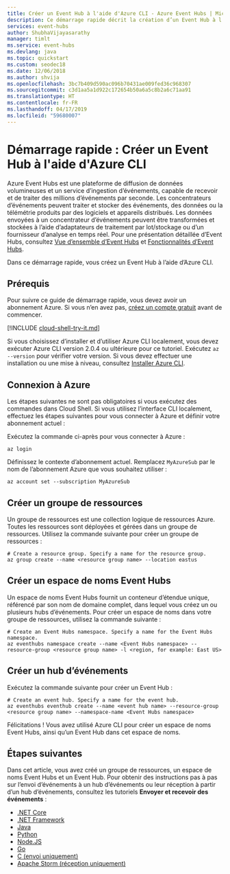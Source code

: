 ```yaml
---
title: Créer un Event Hub à l'aide d'Azure CLI - Azure Event Hubs | Microsoft Docs
description: Ce démarrage rapide décrit la création d’un Event Hub à l’aide d’Azure CLI puis l’envoi et la réception des événements à l’aide de Java.
services: event-hubs
author: ShubhaVijayasarathy
manager: timlt
ms.service: event-hubs
ms.devlang: java
ms.topic: quickstart
ms.custom: seodec18
ms.date: 12/06/2018
ms.author: shvija
ms.openlocfilehash: 3bc7b409d590ac096b70431ae009fed36c968307
ms.sourcegitcommit: c3d1aa5a1d922c172654b50a6a5c8b2a6c71aa91
ms.translationtype: HT
ms.contentlocale: fr-FR
ms.lasthandoff: 04/17/2019
ms.locfileid: "59680007"
---
```

# <a name="quickstart-create-an-event-hub-using-azure-cli"></a>Démarrage rapide : Créer un Event Hub à l'aide d'Azure CLI

Azure Event Hubs est une plateforme de diffusion de données volumineuses et un service d’ingestion d’événements, capable de recevoir et de traiter des millions d’événements par seconde. Les concentrateurs d’événements peuvent traiter et stocker des événements, des données ou la télémétrie produits par des logiciels et appareils distribués. Les données envoyées à un concentrateur d’événements peuvent être transformées et stockées à l’aide d’adaptateurs de traitement par lot/stockage ou d’un fournisseur d’analyse en temps réel. Pour une présentation détaillée d’Event Hubs, consultez [Vue d’ensemble d’Event Hubs](event-hubs-about.md) et [Fonctionnalités d’Event Hubs](event-hubs-features.md).

Dans ce démarrage rapide, vous créez un Event Hub à l’aide d’Azure CLI.

## <a name="prerequisites"></a>Prérequis
Pour suivre ce guide de démarrage rapide, vous devez avoir un abonnement Azure. Si vous n’en avez pas, [créez un compte gratuit][] avant de commencer.

[!INCLUDE [cloud-shell-try-it.md](../../includes/cloud-shell-try-it.md)]

Si vous choisissez d’installer et d’utiliser Azure CLI localement, vous devez exécuter Azure CLI version 2.0.4 ou ultérieure pour ce tutoriel. Exécutez `az --version` pour vérifier votre version. Si vous devez effectuer une installation ou une mise à niveau, consultez [Installer Azure CLI]( /cli/azure/install-azure-cli).

## <a name="sign-in-to-azure"></a>Connexion à Azure

Les étapes suivantes ne sont pas obligatoires si vous exécutez des commandes dans Cloud Shell. Si vous utilisez l’interface CLI localement, effectuez les étapes suivantes pour vous connecter à Azure et définir votre abonnement actuel :

Exécutez la commande ci-après pour vous connecter à Azure :

```azurecli-interactive
az login
```

Définissez le contexte d’abonnement actuel. Remplacez `MyAzureSub` par le nom de l’abonnement Azure que vous souhaitez utiliser :

```azurecli-interactive
az account set --subscription MyAzureSub
``` 

## <a name="create-a-resource-group"></a>Créer un groupe de ressources
Un groupe de ressources est une collection logique de ressources Azure. Toutes les ressources sont déployées et gérées dans un groupe de ressources. Utilisez la commande suivante pour créer un groupe de ressources :

```azurecli-interactive
# Create a resource group. Specify a name for the resource group.
az group create --name <resource group name> --location eastus
```

## <a name="create-an-event-hubs-namespace"></a>Créer un espace de noms Event Hubs
Un espace de noms Event Hubs fournit un conteneur d’étendue unique, référencé par son nom de domaine complet, dans lequel vous créez un ou plusieurs hubs d’événements. Pour créer un espace de noms dans votre groupe de ressources, utilisez la commande suivante :

```azurecli-interactive
# Create an Event Hubs namespace. Specify a name for the Event Hubs namespace.
az eventhubs namespace create --name <Event Hubs namespace> --resource-group <resource group name> -l <region, for example: East US>
```

## <a name="create-an-event-hub"></a>Créer un hub d’événements
Exécutez la commande suivante pour créer un Event Hub :

```azurecli-interactive
# Create an event hub. Specify a name for the event hub. 
az eventhubs eventhub create --name <event hub name> --resource-group <resource group name> --namespace-name <Event Hubs namespace>
```

Félicitations ! Vous avez utilisé Azure CLI pour créer un espace de noms Event Hubs, ainsi qu’un Event Hub dans cet espace de noms. 

## <a name="next-steps"></a>Étapes suivantes

Dans cet article, vous avez créé un groupe de ressources, un espace de noms Event Hubs et un Event Hub. Pour obtenir des instructions pas à pas sur l’envoi d’événements à un hub d’événements ou leur réception à partir d’un hub d’événements, consultez les tutoriels **Envoyer et recevoir des événements** : 

- [.NET Core](event-hubs-dotnet-standard-getstarted-send.md)
- [.NET Framework](event-hubs-dotnet-framework-getstarted-send.md)
- [Java](event-hubs-java-get-started-send.md)
- [Python](event-hubs-python-get-started-send.md)
- [Node.JS](event-hubs-node-get-started-send.md)
- [Go](event-hubs-go-get-started-send.md)
- [C (envoi uniquement)](event-hubs-c-getstarted-send.md)
- [Apache Storm (réception uniquement)](event-hubs-storm-getstarted-receive.md)

[créez un compte gratuit]: https://azure.microsoft.com/free/?ref=microsoft.com&utm_source=microsoft.com&utm_medium=docs&utm_campaign=visualstudio
[Install the Azure CLI]: /cli/azure/install-azure-cli
[az group create]: /cli/azure/group#az_group_create
[fully qualified domain name]: https://wikipedia.org/wiki/Fully_qualified_domain_name
